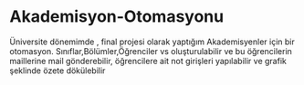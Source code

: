 # Akademisyon-Otomasyonu
Üniversite dönemimde , final projesi olarak yaptığım Akademisyenler için bir otomasyon. Sınıflar,Bölümler,Öğrenciler vs oluşturulabilir ve bu öğrencilerin maillerine mail gönderebilir, öğrencilere ait not girişleri yapılabilir ve grafik şeklinde özete dökülebilir
